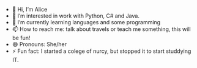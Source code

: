 - 👋 Hi, I’m Alice
- 👀 I’m interested in work with Python, C# and Java.
- 🌱 I’m currently learning languages and some programming 
- 📫 How to reach me: talk about travels or teach me something, this will be fun!
- 😄 Pronouns: She/her
- ⚡ Fun fact: I started a colege of nurcy, but stopped it to start studdying IT.

<!---
MoonHatsuki/MoonHatsuki is a ✨ special ✨ repository because its `README.md` (this file) appears on your GitHub profile.
You can click the Preview link to take a look at your changes.
--->
